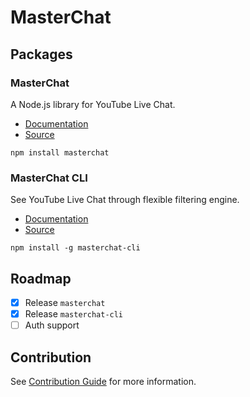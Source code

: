 # MasterChat

## Packages

### MasterChat

A Node.js library for YouTube Live Chat.

- [Documentation](https://holodata.github.io/masterchat/)
- [Source](https://github.com/holodata/masterchat/tree/master/packages/core)

```
npm install masterchat
```

### MasterChat CLI

See YouTube Live Chat through flexible filtering engine.

- [Documentation](https://github.com/holodata/masterchat/blob/master/packages/cli/README.md)
- [Source](https://github.com/holodata/masterchat/tree/master/packages/cli)

```
npm install -g masterchat-cli
```

## Roadmap

- [x] Release `masterchat`
- [x] Release `masterchat-cli`
- [ ] Auth support

## Contribution

See [Contribution Guide](./CONTRIBUTING.md) for more information.
